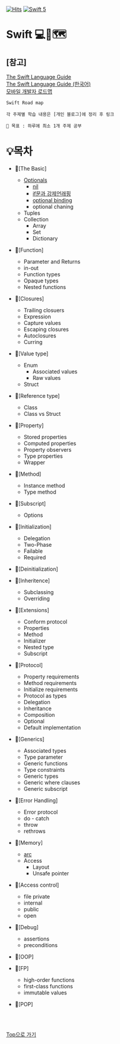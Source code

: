 [![Hits](https://hits.seeyoufarm.com/api/count/incr/badge.svg?url=https%3A%2F%2Fgithub.com%2Fsweetfood-dev/Roadmap-Swift&count_bg=%23137CBD&title_bg=%23555555&icon=&icon_color=%23E7E7E7&title=hits&edge_flat=false)](https://hits.seeyoufarm.com) [![Swift 5](https://img.shields.io/badge/Swift-Lecture-orange.svg?style=flat)](https://swift.org)
# Swift 💻🧭🗺️ 
## [참고]
[The Swift Language Guide](https://docs.swift.org/swift-book/LanguageGuide/TheBasics.html)
<br>
[The Swift Language Guide (한국어)](https://jusung.gitbook.io/the-swift-language-guide/)
<br>
[모바일 개발자 로드맵](https://github.com/godrm/mobile-developer-roadmap)
<br>
```
Swift Road map

각 주제별 학습 내용은 [개인 블로그]에 정리 후 링크

🌟 목표 : 하루에 최소 1개 주제 공부
```

# 💡목차
- 🔗[The Basic]
  - [Optionals](https://sweetfood-dev.github.io/swift/Optional/)
    - [nil](https://sweetfood-dev.github.io/swift/Optional/)
    - [if문과 강제언래핑](https://sweetfood-dev.github.io/swift/Optional2)
    - [optional binding](https://sweetfood-dev.github.io/swift/Optional2)
    - optional chaning
  - Tuples
  - Collection
    - Array
    - Set
    - Dictionary

- 🔗[Function]
  - Parameter and Returns
  - in-out
  - Function types
  - Opaque types
  - Nested functions

- 🔗[Closures]
  - Trailing closuers
  - Expression
  - Capture values
  - Escaping closures
  - Autoclosures
  - Curring

- 🔗[Value type]
  - Enum
    - Associated values
    - Raw values
  - Struct

- 🔗[Reference type]
  - Class
  - Class vs Struct

- 🔗[Property]
  - Stored properties
  - Computed properties
  - Property observers
  - Type properties
  - Wrapper

- 🔗[Method]
  - Instance method
  - Type method

- 🔗[Subscript]
  - Options

- 🔗[Initialization]
  - Delegation
  - Two-Phase
  - Failable
  - Required

- 🔗[Deinitialization]
- 🔗[Inheritence]
  - Subclassing
  - Overriding
- 🔗[Extensions]
  - Conform protocol
  - Properties
  - Method
  - Initializer
  - Nested type
  - Subscript

- 🔗[Protocol]
  - Property requirements
  - Method requirements
  - Initialize requirements
  - Protocol as types
  - Delegation
  - Inheritance
  - Composition
  - Optional
  - Default implementation

- 🔗[Generics]
  - Associated types
  - Type parameter
  - Generic functions
  - Type constraints
  - Generic types
  - Generic where clauses
  - Generic subscript

- 🔗[Error Handling]
  - Error protocol
  - do - catch
  - throw
  - rethrows

- 🔗[Memory]
  - [arc](https://sweetfood-dev.github.io/swift/ARC/)
  - Access
    - Layout
    - Unsafe pointer

- 🔗[Access control]
  - file private
  - internal
  - public
  - open

- 🔗[Debug]
  - assertions
  - preconditions

- 🔗[OOP]
- 🔗[FP]
  - high-order functions
  - first-class functions
  - immutable values
- 🔗[POP]

<br>
<br>

[Top으로 가기](https://github.com/sweetfood-dev/Roadmap/blob/main/README.md#%EB%AA%A9%EC%B0%A8)
